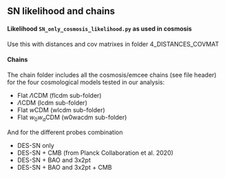 ## SN likelihood and chains

#### Likelihood `SN_only_cosmosis_likelihood.py` as used in cosmosis
Use this with distances and cov matrixes in folder 4_DISTANCES_COVMAT

#### Chains
The chain folder includes all the cosmosis/emcee chains (see file header) for the four cosmological models tested in our analysis:
- Flat $`\Lambda`$CDM (flcdm sub-folder)
- $`\Lambda`$CDM (lcdm sub-folder)
- Flat $`w`$CDM (wlcdm sub-folder)
- Flat $`w_0 w_a`$CDM (w0wacdm sub-folder)
  
And for the different probes combination
- DES-SN only
- DES-SN + CMB (from Planck Collaboration et al. 2020)
- DES-SN + BAO and 3x2pt
- DES-SN + BAO and 3x2pt + CMB


